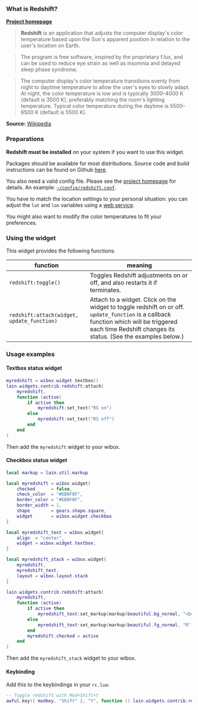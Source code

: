 ### What is Redshift? #

[**Project homepage**](http://jonls.dk/redshift/)

>**Redshift** is an application that adjusts the computer display's color temperature based upon the Sun's apparent position in relation to the user's location on Earth.

>The program is free software, inspired by the proprietary f.lux, and can be used to reduce eye strain as well as insomnia and delayed sleep phase syndrome.

>The computer display's color temperature transitions evenly from night to daytime temperature to allow the user's eyes to slowly adapt. At night, the color temperature is low and is typically 3000–4000 K (default is 3500 K), preferably matching the room's lighting temperature. Typical color temperature during the daytime is 5500–6500 K (default is 5500 K).

**Source:** [Wikipedia](https://en.wikipedia.org/wiki/Redshift_%28software%29)

### Preparations

**Redshift must be installed** on your system if you want to use this widget.

Packages should be available for most distributions. Source code and build instructions can be found on Github [here](https://github.com/jonls/redshift).

You also need a valid config file. Please see the [project homepage](http://jonls.dk/redshift/) for details. An example: [`~/config/redshift.conf`](https://github.com/jonls/redshift/blob/master/redshift.conf.sample).

You have to match the location settings to your personal situation: you can adjust the `lat` and `lon` variables using a [web service](https://encrypted.google.com/search?q=get+latitude+and+longitude).

You might also want to modify the color temperatures to fit your preferences.

### Using the widget

This widget provides the following functions:

| function | meaning |
| --- | --- |
| `redshift:toggle()` | Toggles Redshift adjustments on or off, and also restarts it if terminates. |
| `redshift:attach(widget, update_function)` | Attach to a widget. Click on the widget to toggle redshift on or off. `update_function` is a callback function which will be triggered each time Redshift changes its status. (See the examples below.) |

### Usage examples

#### Textbox status widget

```lua
myredshift = wibox.widget.textbox()
lain.widgets.contrib.redshift:attach(
    myredshift,
    function (active)
        if active then
            myredshift:set_text("RS on")
        else
            myredshift:set_text("RS off")
        end
    end
)
```

Then add the `myredshift` widget to your wibox.

#### Checkbox status widget

```lua
local markup = lain.util.markup

local myredshift = wibox.widget{
    checked      = false,
    check_color  = "#EB8F8F",
    border_color = "#EB8F8F",
    border_width = 1,
    shape        = gears.shape.square,
    widget       = wibox.widget.checkbox
}

local myredshift_text = wibox.widget{
    align  = "center",
    widget = wibox.widget.textbox,
}

local myredshift_stack = wibox.widget{
    myredshift,
    myredshift_text,
    layout = wibox.layout.stack
}

lain.widgets.contrib.redshift:attach(
    myredshift,
    function (active)
        if active then
            myredshift_text:set_markup(markup(beautiful.bg_normal, "<b>R</b>"))
        else
            myredshift_text:set_markup(markup(beautiful.fg_normal, "R"))
        end
        myredshift.checked = active
    end
)
```

Then add the `myredshift_stack` widget to your wibox.

#### Keybinding

Add this to the keybindings in your `rc.lua`:
```lua
-- Toggle redshift with Mod+Shift+t
awful.key({ modkey, "Shift" }, "t", function () lain.widgets.contrib.redshift:toggle() end),
```
